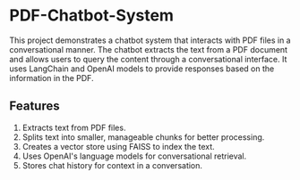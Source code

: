# PDF-Chatbot-System

This project demonstrates a chatbot system that interacts with PDF files in a conversational manner. The chatbot extracts the text from a PDF document and allows users to query the content through a conversational interface. It uses LangChain and OpenAI models to provide responses based on the information in the PDF.

## Features
1. Extracts text from PDF files.
2. Splits text into smaller, manageable chunks for better processing.
3. Creates a vector store using FAISS to index the text.
4. Uses OpenAI's language models for conversational retrieval.
5. Stores chat history for context in a conversation.
